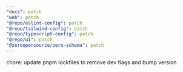 ```yaml
---
"docs": patch
"web": patch
"@repo/eslint-config": patch
"@repo/tailwind-config": patch
"@repo/typescript-config": patch
"@repo/ui": patch
"@zeroopensource/zero-schema": patch
---
```


chore: update pnpm lockfiles to remove dev flags and bump version
